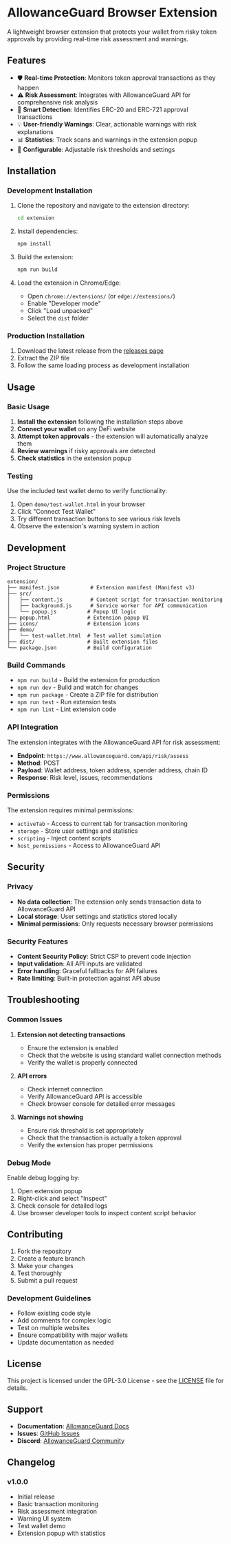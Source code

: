 # AllowanceGuard Browser Extension

A lightweight browser extension that protects your wallet from risky token approvals by providing real-time risk assessment and warnings.

## Features

- 🛡️ **Real-time Protection**: Monitors token approval transactions as they happen
- ⚠️ **Risk Assessment**: Integrates with AllowanceGuard API for comprehensive risk analysis
- 🎯 **Smart Detection**: Identifies ERC-20 and ERC-721 approval transactions
- 💡 **User-friendly Warnings**: Clear, actionable warnings with risk explanations
- 📊 **Statistics**: Track scans and warnings in the extension popup
- 🔧 **Configurable**: Adjustable risk thresholds and settings

## Installation

### Development Installation

1. Clone the repository and navigate to the extension directory:
   ```bash
   cd extension
   ```

2. Install dependencies:
   ```bash
   npm install
   ```

3. Build the extension:
   ```bash
   npm run build
   ```

4. Load the extension in Chrome/Edge:
   - Open `chrome://extensions/` (or `edge://extensions/`)
   - Enable "Developer mode"
   - Click "Load unpacked"
   - Select the `dist` folder

### Production Installation

1. Download the latest release from the [releases page](https://github.com/EazyAccessEA/Allowance-guard/releases)
2. Extract the ZIP file
3. Follow the same loading process as development installation

## Usage

### Basic Usage

1. **Install the extension** following the installation steps above
2. **Connect your wallet** on any DeFi website
3. **Attempt token approvals** - the extension will automatically analyze them
4. **Review warnings** if risky approvals are detected
5. **Check statistics** in the extension popup

### Testing

Use the included test wallet demo to verify functionality:

1. Open `demo/test-wallet.html` in your browser
2. Click "Connect Test Wallet"
3. Try different transaction buttons to see various risk levels
4. Observe the extension's warning system in action

## Development

### Project Structure

```
extension/
├── manifest.json          # Extension manifest (Manifest v3)
├── src/
│   ├── content.js         # Content script for transaction monitoring
│   ├── background.js      # Service worker for API communication
│   └── popup.js          # Popup UI logic
├── popup.html            # Extension popup UI
├── icons/                # Extension icons
├── demo/
│   └── test-wallet.html  # Test wallet simulation
├── dist/                 # Built extension files
└── package.json          # Build configuration
```

### Build Commands

- `npm run build` - Build the extension for production
- `npm run dev` - Build and watch for changes
- `npm run package` - Create a ZIP file for distribution
- `npm run test` - Run extension tests
- `npm run lint` - Lint extension code

### API Integration

The extension integrates with the AllowanceGuard API for risk assessment:

- **Endpoint**: `https://www.allowanceguard.com/api/risk/assess`
- **Method**: POST
- **Payload**: Wallet address, token address, spender address, chain ID
- **Response**: Risk level, issues, recommendations

### Permissions

The extension requires minimal permissions:

- `activeTab` - Access to current tab for transaction monitoring
- `storage` - Store user settings and statistics
- `scripting` - Inject content scripts
- `host_permissions` - Access to AllowanceGuard API

## Security

### Privacy

- **No data collection**: The extension only sends transaction data to AllowanceGuard API
- **Local storage**: User settings and statistics stored locally
- **Minimal permissions**: Only requests necessary browser permissions

### Security Features

- **Content Security Policy**: Strict CSP to prevent code injection
- **Input validation**: All API inputs are validated
- **Error handling**: Graceful fallbacks for API failures
- **Rate limiting**: Built-in protection against API abuse

## Troubleshooting

### Common Issues

1. **Extension not detecting transactions**
   - Ensure the extension is enabled
   - Check that the website is using standard wallet connection methods
   - Verify the wallet is properly connected

2. **API errors**
   - Check internet connection
   - Verify AllowanceGuard API is accessible
   - Check browser console for detailed error messages

3. **Warnings not showing**
   - Ensure risk threshold is set appropriately
   - Check that the transaction is actually a token approval
   - Verify the extension has proper permissions

### Debug Mode

Enable debug logging by:

1. Open extension popup
2. Right-click and select "Inspect"
3. Check console for detailed logs
4. Use browser developer tools to inspect content script behavior

## Contributing

1. Fork the repository
2. Create a feature branch
3. Make your changes
4. Test thoroughly
5. Submit a pull request

### Development Guidelines

- Follow existing code style
- Add comments for complex logic
- Test on multiple websites
- Ensure compatibility with major wallets
- Update documentation as needed

## License

This project is licensed under the GPL-3.0 License - see the [LICENSE](LICENSE) file for details.

## Support

- **Documentation**: [AllowanceGuard Docs](https://www.allowanceguard.com/docs)
- **Issues**: [GitHub Issues](https://github.com/EazyAccessEA/Allowance-guard/issues)
- **Discord**: [AllowanceGuard Community](https://discord.gg/allowanceguard)

## Changelog

### v1.0.0
- Initial release
- Basic transaction monitoring
- Risk assessment integration
- Warning UI system
- Test wallet demo
- Extension popup with statistics
